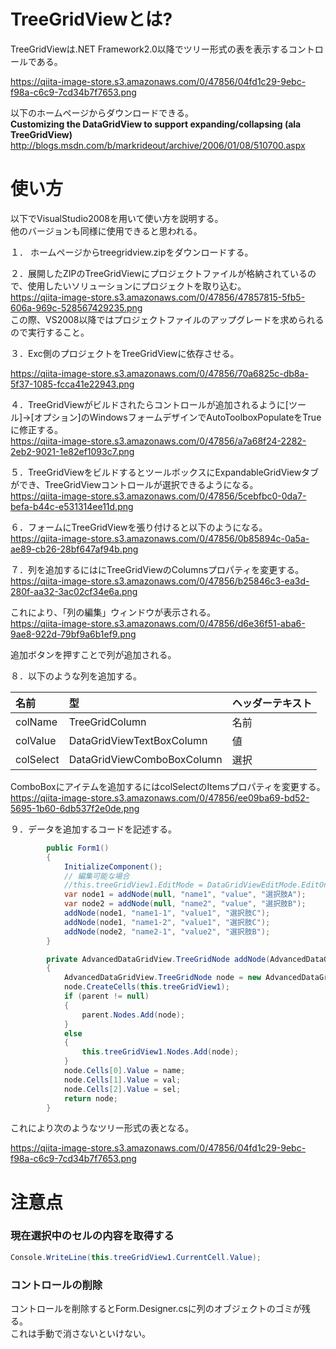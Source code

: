 # TreeGridViewとは?  
TreeGridViewは.NET Framework2.0以降でツリー形式の表を表示するコントロールである。  
  
https://qiita-image-store.s3.amazonaws.com/0/47856/04fd1c29-9ebc-f98a-c6c9-7cd34b7f7653.png  
  
  
以下のホームページからダウンロードできる。  
 __Customizing the DataGridView to support expanding/collapsing (ala TreeGridView)__   
http://blogs.msdn.com/b/markrideout/archive/2006/01/08/510700.aspx  
  
# 使い方  
以下でVisualStudio2008を用いて使い方を説明する。  
他のバージョンも同様に使用できると思われる。  
  
１． ホームページからtreegridview.zipをダウンロードする。  
  
２．展開したZIPのTreeGridViewにプロジェクトファイルが格納されているので、使用したいソリューションにプロジェクトを取り込む。  
https://qiita-image-store.s3.amazonaws.com/0/47856/47857815-5fb5-606a-969c-528567429235.png  
この際、VS2008以降ではプロジェクトファイルのアップグレードを求められるので実行すること。  
  
３．Exc側のプロジェクトをTreeGridViewに依存させる。  
  
https://qiita-image-store.s3.amazonaws.com/0/47856/70a6825c-db8a-5f37-1085-fcca41e22943.png  
  
４．TreeGridViewがビルドされたらコントロールが追加されるように[ツール]→[オプション]のWindowsフォームデザインでAutoToolboxPopulateをTrueに修正する。  
https://qiita-image-store.s3.amazonaws.com/0/47856/a7a68f24-2282-2eb2-9021-1e82ef1093c7.png  
  
５．TreeGridViewをビルドするとツールボックスにExpandableGridViewタブができ、TreeGridViewコントロールが選択できるようになる。  
https://qiita-image-store.s3.amazonaws.com/0/47856/5cebfbc0-0da7-befa-b44c-e531314ee11d.png  
  
６．フォームにTreeGridViewを張り付けると以下のようになる。  
https://qiita-image-store.s3.amazonaws.com/0/47856/0b85894c-0a5a-ae89-cb26-28bf647af94b.png  
  
７．列を追加するにはにTreeGridViewのColumnsプロパティを変更する。  
https://qiita-image-store.s3.amazonaws.com/0/47856/b25846c3-ea3d-280f-aa32-3ac02cf34e6a.png  
  
これにより、「列の編集」ウィンドウが表示される。  
https://qiita-image-store.s3.amazonaws.com/0/47856/d6e36f51-aba6-9ae8-922d-79bf9a6b1ef9.png  
  
追加ボタンを押すことで列が追加される。  
  
８．以下のような列を追加する。  
  
|名前|型 |ヘッダーテキスト|  
|:---|:--|:---------------|  
|colName|TreeGridColumn|名前|  
|colValue|DataGridViewTextBoxColumn|値|  
|colSelect|DataGridViewComboBoxColumn|選択|  
  
ComboBoxにアイテムを追加するにはcolSelectのItemsプロパティを変更する。  
https://qiita-image-store.s3.amazonaws.com/0/47856/ee09ba69-bd52-5695-1b60-6db537f2e0de.png  
  
９．データを追加するコードを記述する。  
  
```csharp
        public Form1()
        {
            InitializeComponent();
            // 編集可能な場合
            //this.treeGridView1.EditMode = DataGridViewEditMode.EditOnEnter;
            var node1 = addNode(null, "name1", "value", "選択肢A");
            var node2 = addNode(null, "name2", "value", "選択肢B");
            addNode(node1, "name1-1", "value1", "選択肢C");
            addNode(node1, "name1-2", "value1", "選択肢C");
            addNode(node2, "name2-1", "value2", "選択肢B");
        }

        private AdvancedDataGridView.TreeGridNode addNode(AdvancedDataGridView.TreeGridNode parent, string name, string val, string sel) 
        {
            AdvancedDataGridView.TreeGridNode node = new AdvancedDataGridView.TreeGridNode();
            node.CreateCells(this.treeGridView1);
            if (parent != null)
            {
                parent.Nodes.Add(node);
            }
            else
            {
                this.treeGridView1.Nodes.Add(node);
            }
            node.Cells[0].Value = name;
            node.Cells[1].Value = val;
            node.Cells[2].Value = sel;
            return node;
        }
```  
  
これにより次のようなツリー形式の表となる。  
  
https://qiita-image-store.s3.amazonaws.com/0/47856/04fd1c29-9ebc-f98a-c6c9-7cd34b7f7653.png  
  
  
# 注意点  
  
### 現在選択中のセルの内容を取得する  
  
```csharp
Console.WriteLine(this.treeGridView1.CurrentCell.Value);
```  
  
### コントロールの削除  
コントロールを削除するとForm.Designer.csに列のオブジェクトのゴミが残る。  
これは手動で消さないといけない。  
